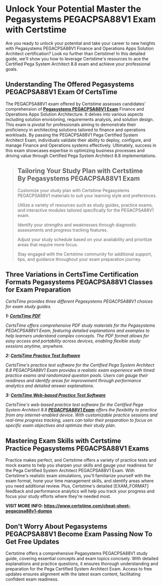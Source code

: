 <h1><strong>Unlock Your Potential Master the Pegasystems PEGACPSA88V1 Exam with Certstime</strong></h1>

<p>Are you ready to unlock your potential and take your career to new heights with Pegasystems PEGACPSA88V1 Finance and Operations Apps Solution Architect certification? Look no further than Certstime! In this detailed guide, we'll show you how to leverage Certstime's resources to ace the Certified Pega System Architect 8.8 exam and achieve your professional goals.</p>

<h2><strong>Understanding The Offered Pegasystems PEGACPSA88V1 Exam Of CertsTime</strong></h2>

<p>The PEGACPSA88V1 exam offered by Certstime assesses candidates' comprehension of <strong><a href="https://www.certstime.com/cheat-sheet-pegasystems-dumps">Pegasystems PEGACPSA88V1 Exam</a></strong> Finance and Operations Apps Solution Architecture. It delves into various aspects including solution envisioning, requirements analysis, and solution design. This exam is pivotal for professionals aiming to demonstrate their proficiency in architecting solutions tailored to finance and operations workloads. By passing the PEGACPSA88V1 Pega Certified System Architect Exam, individuals validate their ability to deploy, configure, and manage Finance and Operations systems effectively. Ultimately, success in this exam showcases expertise in optimizing business processes and driving value through Certified Pega System Architect 8.8 implementations.</p>

<blockquote>
<h2><strong>Tailoring Your Study Plan with Certstime By Pegasystems PEGACPSA88V1 Exam</strong></h2>

<p>Customize your study plan with Certstime Pegasystems PEGACPSA88V1 materials to suit your learning style and preferences.</p>

<p>Utilize a variety of resources such as study guides, practice exams, and interactive modules tailored specifically for the PEGACPSA88V1 exam.</p>

<p>Identify your strengths and weaknesses through diagnostic assessments and progress tracking features.</p>

<p>Adjust your study schedule based on your availability and prioritize areas that require more focus.</p>

<p>Stay engaged with the Certstime community for additional support, tips, and guidance throughout your exam preparation journey.</p>
</blockquote>

<h2><meta name="generator" content="quillbot-pphr" /><strong>Three Variations in CertsTime Certification Formats Pegasystems PEGACPSA88V1 Classes for Exam Preparation</strong></h2>

<p><em>CertsTime provides three different Pegasystems PEGACPSA88V1 <meta name="generator" content="quillbot-pphr" />choices for exam study guides.</em></p>

<p><em><strong>1: <u>CertsTime PDF</u></strong></em></p>

<p><em>CertsTime offers comprehensive PDF study materials for the Pegasystems PEGACPSA88V1 Exam, featuring detailed explanations and examples to help learners understand complex concepts. The PDF format allows for easy access and portability across devices, enabling flexible study sessions anytime, anywhere.</em></p>

<p><em><strong>2: <u>CertsTime Practice Test Software</u></strong></em></p>

<p><em>CertsTime's practice test software for the Certified Pega System Architect 8.8 PEGACPSA88V1 Exam provides a realistic exam experience with timed practice exams and randomized question pools. Users can gauge their readiness and identify areas for improvement through performance analytics and detailed answer explanations.</em></p>

<p><em><strong>3: <u>CertsTime Web-based Practice Test Software</u></strong></em></p>

<p><em>CertsTime's web-based practice test software for the Certified Pega System Architect 8.8 <strong><a href="https://www.certstime.com/questions/pegasystems/pegacpsa88v1-exam">PEGACPSA88V1 Exam</a></strong> offers the flexibility to practice from any internet-enabled device. With customizable practice sessions and real-time progress tracking, users can tailor their preparation to focus on specific exam objectives and optimize their study plan.</em></p>

<h2><strong>Mastering Exam Skills with Certstime Practice Pegasystems PEGACPSA88V1 Exams</strong></h2>

<p>Practice makes perfect, and Certstime offers a variety of practice tests and mock exams to help you sharpen your skills and gauge your readiness for the Pega Certified System Architect PEGACPSA88V1 Exam. With Certstime's realistic exam simulations, you'll familiarize yourself with the exam format, hone your time management skills, and identify areas where you need additional review. Plus, Certstime's detailed [EXAM_FORMAT] feedback and performance analytics will help you track your progress and focus your study efforts where they're needed most.</p>

<p><strong>VISIT MORE INFO: <a href="https://www.certstime.com/cheat-sheet-pegacpsa88v1-dumps">https://www.certstime.com/cheat-sheet-pegacpsa88v1-dumps</a></strong></p>

<h2><meta name="generator" content="quillbot-pphr" /><strong>Don't Worry About Pegasystems PEGACPSA88V1 Become Exam Passing Now To Get Free Updates</strong></h2>

<p>Certstime offers a comprehensive Pegasystems PEGACPSA88V1 study guide, covering essential concepts and exam topics concisely. With detailed explanations and practice questions, it ensures thorough understanding and preparation for the Pega Certified System Architect Exam. Access to free updates ensures alignment with the latest exam content, facilitating confident exam readiness.</p>

